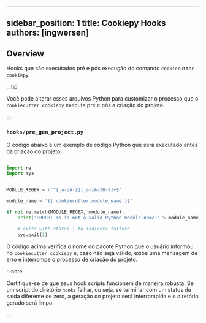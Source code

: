 ***

sidebar\_position: 1
title: Cookiepy Hooks
authors: \[ingwersen]
---------------------

## Overview

Hooks que são executados pré e pós execução do comando `cookiecutter cookiepy`.

:::tip

Você pode alterar esses arquivos Python para customizar o processo que o
`cookiecutter cookiepy` executa pré e pós a criação do projeto.

:::

### `hooks/pre_gen_project.py`

O código abaixo é um exemplo de código Python que será executado antes da
criação do projeto.

```python

import re
import sys


MODULE_REGEX = r'^[_a-zA-Z][_a-zA-Z0-9]+$'

module_name = '{{ cookiecutter.module_name }}'

if not re.match(MODULE_REGEX, module_name):
    print('ERROR: %s is not a valid Python module name!' % module_name)

    # exits with status 1 to indicate failure
    sys.exit(1)
```

O código acima verifica o nome do pacote Python que o usuário informou no
`cookiecutter cookiepy` e, caso não seja válido, exibe uma mensagem de erro e
interrompe o processo de criação do projeto.

:::note

Certifique-se de que seus hook scripts funcionem de maneira robusta.
Se um script do diretório `hooks` falhar, ou seja, se terminar com um status de saída diferente de zero,
a geração do projeto será interrompida e o diretório gerado será limpo.

:::

